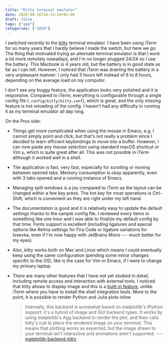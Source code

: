 ```yaml
---
title: "Kitty terminal emulator"
date: 2020-08-16T16:33:24+02:00
draft: false
tags: ["app"]
categories: ["2020"]
---
```


I switched recently to the [kitty](https://sw.kovidgoyal.net/kitty/) terminal emulator. I have been using iTerm for so many years that I hardly believe I made the switch, but here we go. The thing that motivated trying an alternate terminal emulator is that I work a lot more remotely nowadays, and I'm no longer plugged 24/24 so I use the battery. This Macbook is 4 years old, but the battery is in good state as far as I can tell. However, I noticed that iTerm was draining the battery in a very unpleasant manner: I only had 3 hours left instead of 6 to 8 hours, depending on the average load on my computer.

I don't see any buggy feature, the application looks very polished and it is responsive. Compared to iTerm, everything is configurable through a single config file (`.config/kitty/kitty.conf`), which is great, and the only missing feature is hot reloading of the config. I haven't had any difficulty in running it as my terminal emulator all day long.

On the Pros side:

- Things get more complicated when using the mouse in Emacs, e.g. I cannot simply point and click, but that's not really a problem since I decided to learn efficient keybindings to move into a buffer. However, I can now paste any mouse selection using standard macOS shortcut or Vim `p`, which is quite great after all. This was not possible in iTerm although it worked well in a shell.

- The application is fast, very fast, especially for scrolling or moving between opened tabs. Memory consumption is okay apparently, even with 3 tabs opened and a running instance of Emacs.

- Managing split windows is a joy compared to iTerm as the layout can be changed within a few key press. The hot key for most operations is Ctrl-Shift, which is convenient as they are right under my left hand.

- The documentation is good and it is relatively easy to update the default settings thanks to the sample config file. I reviewed every items in something like one hour and I was able to finalize my default config by that time. Fonts support is excellent (including ligatures and special options like Retina settings for Fira Code or ligature variations for Iosevka, even if I'm now happy with JetBrains Mono --- much better for my eyes).

- Also, kitty works both on Mac and Linux which means I could eventually keep using the same configuration (pending some minor changes specific to the OS), like is the case for Vim or Emacs, if I were to change my primary laptop.

- There are many other features that I have not yet studied in detail, including remote access and interaction with external tools. I noticed that kitty allows to display image and this is a [built-in feature](https://sw.kovidgoyal.net/kitty/kittens/icat.html), unlike iTerm where you have to install the shell integration tools. More to the point, it is possible to render Python and Julia plots inline

  > Internally, this backend is somewhat based on matplotlib's IPython support: it's a hybrid of image and GUI backend types. It works by using matplotlib's Agg backend to render the plot, and then calls kitty's icat to place the rendered image on your terminal. This means that plotting works as expected, but the image drawn to your terminal isn't interactive and animations aren't supported. --- [matplotlib-backend-kitty](https://github.com/jktr/matplotlib-backend-kitty)
